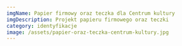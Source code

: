 ```yaml
---
imgName: Papier firmowy oraz teczka dla Centrum kultury
imgDescription: Projekt papieru firmowego oraz teczki
category: identyfikacje
image: /assets/papier-oraz-teczka-centrum-kultury.jpg
---
```

